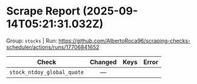 # Scrape Report (2025-09-14T05:21:31.032Z)

Group: `stocks`  |  Run: https://github.com/AlbertoRoca96/scraping-checks-scheduler/actions/runs/17706841652

| Check | Changed | Keys | Error |
|---|:---:|:--|:--|
| `stock_ntdoy_global_quote` | — |  |  |
